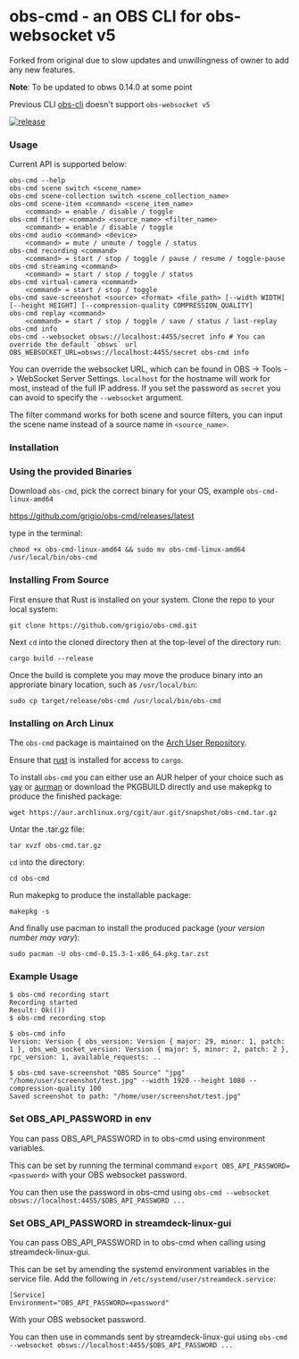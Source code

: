 # obs-cmd - an OBS CLI for obs-websocket v5

Forked from original due to slow updates and unwillingness of owner to add any new features.

**Note**: To be updated to obws 0.14.0 at some point

Previous CLI [obs-cli](https://github.com/muesli/obs-cli/pull/64) doesn't support `obs-websocket v5`

[![release](https://github.com/damonpayn/obs-cmd/actions/workflows/release.yml/badge.svg)](https://github.com/damonpayn/obs-cmd/actions/workflows/release.yml)

### Usage

Current API is supported below:

```
obs-cmd --help
obs-cmd scene switch <scene_name>
obs-cmd scene-collection switch <scene_collection_name>
obs-cmd scene-item <command> <scene_item_name>
    <command> = enable / disable / toggle
obs-cmd filter <command> <source_name> <filter_name>
    <command> = enable / disable / toggle
obs-cmd audio <command> <device>
    <command> = mute / unmute / toggle / status
obs-cmd recording <command>
    <command> = start / stop / toggle / pause / resume / toggle-pause
obs-cmd streaming <command>
    <command> = start / stop / toggle / status
obs-cmd virtual-camera <command>
    <command> = start / stop / toggle
obs-cmd save-screenshot <source> <format> <file_path> [--width WIDTH] [--height HEIGHT] [--compression-quality COMPRESSION_QUALITY]
obs-cmd replay <command>
    <command> = start / stop / toggle / save / status / last-replay
obs-cmd info
obs-cmd --websocket obsws://localhost:4455/secret info # You can override the default `obsws` url
OBS_WEBSOCKET_URL=obsws://localhost:4455/secret obs-cmd info
```

You can override the websocket URL, which can be found in OBS -> Tools -> WebSocket Server Settings. `localhost` for the hostname will work for most, instead of the full IP address. If you set the password as `secret` you can avoid to specify the `--websocket` argument.

The filter command works for both scene and source filters, you can input the scene name instead of a source name in `<source_name>`.

### Installation


### Using the provided Binaries
Download `obs-cmd`, pick the correct binary for your OS, example `obs-cmd-linux-amd64`

https://github.com/grigio/obs-cmd/releases/latest

type in the terminal:

```
chmod +x obs-cmd-linux-amd64 && sudo mv obs-cmd-linux-amd64 /usr/local/bin/obs-cmd
```

### Installing From Source
First ensure that Rust is installed on your system. Clone the repo to your local system:

```
git clone https://github.com/grigio/obs-cmd.git
```

Next `cd` into the cloned directory then at the top-level of the directory run:

```
cargo build --release
```

Once the build is complete you may move the produce binary into an approriate binary location, such as `/usr/local/bin`:

```
sudo cp target/release/obs-cmd /usr/local/bin/obs-cmd
```

### Installing on Arch Linux
The `obs-cmd` package is maintained on the [Arch User Repository](https://aur.archlinux.org/packages/obs-cmd).

Ensure that [rust](https://archlinux.org/packages/extra/x86_64/rust/) is installed for access to `cargo`.

To install `obs-cmd` you can either use an AUR helper of your choice such as [yay](https://aur.archlinux.org/packages/yay) or [aurman](https://aur.archlinux.org/packages/aurman) or download the PKGBUILD directly and use makepkg to produce the finished package:
```
wget https://aur.archlinux.org/cgit/aur.git/snapshot/obs-cmd.tar.gz
```

Untar the .tar.gz file:
```
tar xvzf obs-cmd.tar.gz
```

`cd` into the directory:
```
cd obs-cmd
```

Run makepkg to produce the installable package:
```
makepkg -s
```

And finally use pacman to install the produced package (*your version number may vary*):
```
sudo pacman -U obs-cmd-0.15.3-1-x86_64.pkg.tar.zst
```


### Example Usage
```
$ obs-cmd recording start
Recording started
Result: Ok(())
$ obs-cmd recording stop

$ obs-cmd info
Version: Version { obs_version: Version { major: 29, minor: 1, patch: 1 }, obs_web_socket_version: Version { major: 5, minor: 2, patch: 2 }, rpc_version: 1, available_requests: ..

$ obs-cmd save-screenshot "OBS Source" "jpg" "/home/user/screenshot/test.jpg" --width 1920 --height 1080 --compression-quality 100
Saved screenshot to path: "/home/user/screenshot/test.jpg"
```


### Set OBS_API_PASSWORD in env
You can pass OBS_API_PASSWORD in to obs-cmd using environment variables.

This can be set by running the terminal command `export OBS_API_PASSWORD=<password>` with your OBS websocket password.

You can then use the password in obs-cmd using `obs-cmd --websocket obsws://localhost:4455/$OBS_API_PASSWORD ...`


### Set OBS_API_PASSWORD in streamdeck-linux-gui
You can pass OBS_API_PASSWORD in to obs-cmd when calling using streamdeck-linux-gui.

This can be set by amending the systemd environment variables in the service file. Add the following in `/etc/systemd/user/streamdeck.service`:

```
[Service]
Environment="OBS_API_PASSWORD=<password"
```

With your OBS websocket password.

You can then use in commands sent by streamdeck-linux-gui using `obs-cmd --websocket obsws://localhost:4455/$OBS_API_PASSWORD ...`
